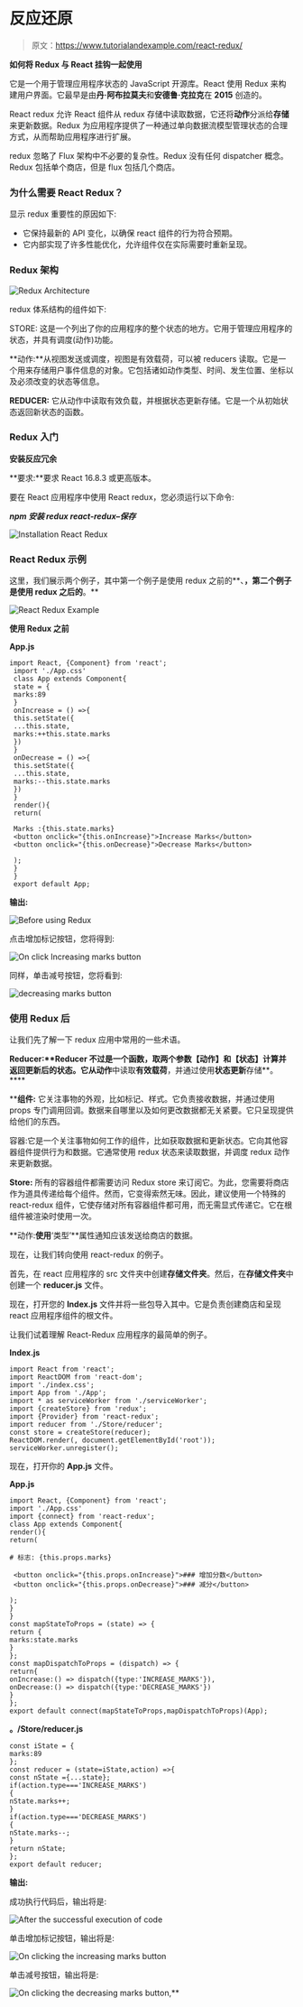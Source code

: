# 反应还原

> 原文：<https://www.tutorialandexample.com/react-redux/>

**如何将 Redux 与 React 挂钩一起使用**

它是一个用于管理应用程序状态的 JavaScript 开源库。React 使用 Redux 来构建用户界面。它最早是由**丹·阿布拉莫夫**和**安德鲁·克拉克**在 **2015** 创造的。

React redux 允许 React 组件从 redux 存储中读取数据，它还将**动作**分派给**存储**来更新数据。Redux 为应用程序提供了一种通过单向数据流模型管理状态的合理方式，从而帮助应用程序进行扩展。

redux 忽略了 Flux 架构中不必要的复杂性。Redux 没有任何 dispatcher 概念。Redux 包括单个商店，但是 flux 包括几个商店。

### 为什么需要 React Redux？

显示 redux 重要性的原因如下:

*   它保持最新的 API 变化，以确保 react 组件的行为符合预期。
*   它内部实现了许多性能优化，允许组件仅在实际需要时重新呈现。

### Redux 架构

![Redux Architecture](img/2abc8b947dc0b998a39543955dc82e3f.png)

redux 体系结构的组件如下:

STORE: 这是一个列出了你的应用程序的整个状态的地方。它用于管理应用程序的状态，并具有调度(动作)功能。

**动作:**从视图发送或调度，视图是有效载荷，可以被 reducers 读取。它是一个用来存储用户事件信息的对象。它包括诸如动作类型、时间、发生位置、坐标以及必须改变的状态等信息。

**REDUCER:** 它从动作中读取有效负载，并根据状态更新存储。它是一个从初始状态返回新状态的函数。

### Redux 入门

**安装反应冗余**

**要求:**要求 React 16.8.3 或更高版本。

要在 React 应用程序中使用 React redux，您必须运行以下命令:

***npm 安装 redux react-redux–保存***

![Installation React Redux](img/78676d42f1815e5183b4ce663f0a4203.png)

### React Redux 示例

这里，我们展示两个例子，其中第一个例子是使用 redux 之前的**、**，第二个例子是使用 redux 之后的**。**

![React Redux Example](img/a032589786a8e816612d1942cc50fafb.png)

**使用 Redux 之前**

**App.js**

```
import React, {Component} from 'react';
 import './App.css' 
 class App extends Component{
 state = {
 marks:89
 }
 onIncrease = () =>{
 this.setState({
 ...this.state,
 marks:++this.state.marks
 })
 }
 onDecrease = () =>{
 this.setState({
 ...this.state,
 marks:--this.state.marks
 })
 }
 render(){
 return(

 Marks :{this.state.marks}
 <button onclick="{this.onIncrease}">Increase Marks</button>
 <button onclick="{this.onDecrease}">Decrease Marks</button>

 );
 }
 }
 export default App; 
```

**输出:**

![Before using Redux](img/a42cf2b63324588f46ee00c5eafc05df.png)

点击增加标记按钮，您将得到:

![On click Increasing marks button](img/71459065dae32a66de53e0ae76bff5c4.png)

同样，单击减号按钮，您将看到:

![decreasing marks button](img/50011316395bbc3222f4bfeaaca1ab85.png)

### 使用 Redux 后

让我们先了解一下 redux 应用中常用的一些术语。

**Reducer:****Reducer 不过是一个函数，取两个参数**【动作】**和**【状态】**计算并返回更新后的状态。它从**动作**中读取**有效载荷**，并通过使用**状态更新**存储**。****

 ****组件:** 它关注事物的外观，比如标记、样式。它负责接收数据，并通过使用 props 专门调用回调。数据来自哪里以及如何更改数据都无关紧要。它只呈现提供给他们的东西。

容器:它是一个关注事物如何工作的组件，比如获取数据和更新状态。它向其他容器组件提供行为和数据。它通常使用 redux 状态来读取数据，并调度 redux 动作来更新数据。

**Store:** 所有的容器组件都需要访问 Redux store 来订阅它。为此，您需要将商店作为道具传递给每个组件。然而，它变得索然无味。因此，建议使用一个特殊的 react-redux 组件，它使存储对所有容器组件都可用，而无需显式传递它。它在根组件被渲染时使用一次。

**动作:**使用**‘类型’**属性通知应该发送给商店的数据。

现在，让我们转向使用 react-redux 的例子。

首先，在 react 应用程序的 src 文件夹中创建**存储文件夹**。然后，在**存储文件夹**中创建一个 **reducer.js** 文件。

现在，打开您的 **Index.js** 文件并将一些包导入其中。它是负责创建商店和呈现 react 应用程序组件的根文件。

让我们试着理解 React-Redux 应用程序的最简单的例子。

**Index.js**

```
import React from 'react';
import ReactDOM from 'react-dom';
import './index.css';
import App from './App';
import * as serviceWorker from './serviceWorker';
import {createStore} from 'redux';
import {Provider} from 'react-redux';
import reducer from './Store/reducer'; 
const store = createStore(reducer); 
ReactDOM.render(, document.getElementById('root'));
serviceWorker.unregister(); 
```

现在，打开你的 **App.js** 文件。

**App.js**

```
import React, {Component} from 'react';
import './App.css' 
import {connect} from 'react-redux';
class App extends Component{
render(){
return(

# 标志: {this.props.marks} 

 <button onclick="{this.props.onIncrease}">### 增加分数</button> 
 <button onclick="{this.props.onDecrease}">### 减分</button> 

);
}
}
const mapStateToProps = (state) => {
return {
marks:state.marks
}
};
const mapDispatchToProps = (dispatch) => {
return{ 
onIncrease:() => dispatch({type:'INCREASE_MARKS'}),
onDecrease:() => dispatch({type:'DECREASE_MARKS'})
}
};
export default connect(mapStateToProps,mapDispatchToProps)(App);  
```

**。/Store/reducer.js**

```
const iState = {
marks:89
};
const reducer = (state=iState,action) =>{
const nState ={...state};
if(action.type==='INCREASE_MARKS')
{
nState.marks++;
}
if(action.type==='DECREASE_MARKS')
{
nState.marks--;
}
return nState;
};
export default reducer; 
```

**输出:**

成功执行代码后，输出将是:

![After the successful execution of code](img/36e90aff90ec33249a6dcd451321976f.png)

单击增加标记按钮，输出将是:

![On clicking the increasing marks button](img/3ebcb39540789779bf021397062f7bbb.png)

单击减号按钮，输出将是:

![On clicking the decreasing marks button, ](img/f6e1bf086e5ae0a7dd56921a9875a06b.png)**